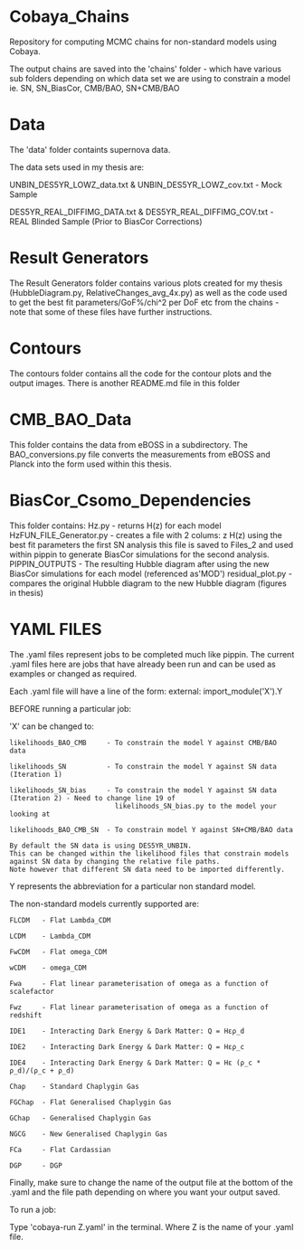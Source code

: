 # Cobaya_Chains
Repository for computing MCMC chains for non-standard models using Cobaya.

The output chains are saved into the 'chains' folder - which have various sub folders depending on which data set we are using to constrain a model
ie. SN, SN_BiasCor, CMB/BAO, SN+CMB/BAO


# Data
The 'data' folder containts supernova data.

The data sets used in my thesis are:

UNBIN_DES5YR_LOWZ_data.txt & UNBIN_DES5YR_LOWZ_cov.txt - Mock Sample

DES5YR_REAL_DIFFIMG_DATA.txt & DES5YR_REAL_DIFFIMG_COV.txt - REAL Blinded Sample (Prior to BiasCor Corrections)

# Result Generators
The Result Generators folder contains various plots created for my thesis (HubbleDiagram.py, RelativeChanges_avg_4x.py)
as well as the code used to get the best fit parameters/GoF%/chi^2 per DoF etc from the chains - note that some of these
files have further instructions.

# Contours
The contours folder contains all the code for the contour plots and the output images. There is another README.md file in this folder

# CMB_BAO_Data
This folder contains the data from eBOSS in a subdirectory. The BAO_conversions.py file converts the measurements from eBOSS and Planck into the form used within this thesis. 

# BiasCor_Csomo_Dependencies
This folder contains:
Hz.py                     - returns H(z) for each model
HzFUN_FILE_Generator.py   - creates a file with 2 colums: z H(z) using the best fit parameters the first SN analysis
                            this file is saved to Files_2 and used within pippin to generate BiasCor simulations for the second analysis.
PIPPIN_OUTPUTS            - The resulting Hubble diagram after using the new BiasCor simulations for each model
                            (referenced as'MOD')
residual_plot.py          - compares the original Hubble diagram to the new Hubble diagram (figures in thesis)


# YAML FILES

The .yaml files represent jobs to be completed much like pippin. 
The current .yaml files here are jobs that have already been run and can be used as examples or changed as required.

Each .yaml file will have a line of the form:
  external: import_module('X').Y

BEFORE running a particular job:

'X' can be changed to:

    likelihoods_BAO_CMB     - To constrain the model Y against CMB/BAO data
  
    likelihoods_SN          - To constrain the model Y against SN data (Iteration 1)

    likelihoods_SN_bias     - To constrain the model Y against SN data (Iteration 2) - Need to change line 19 of 
                              likelihoods_SN_bias.py to the model your looking at
  
    likelihoods_BAO_CMB_SN  - To constrain model Y against SN+CMB/BAO data
    
    By default the SN data is using DES5YR_UNBIN. 
    This can be changed within the likelihood files that constrain models against SN data by changing the relative file paths. 
    Note however that different SN data need to be imported differently.
  
  
  Y represents the abbreviation for a particular non standard model. 
  
  The non-standard models currently supported are:
  
    FLCDM   - Flat Lambda_CDM
    
    LCDM    - Lambda_CDM
    
    FwCDM   - Flat omega_CDM
    
    wCDM    - omega_CDM
    
    Fwa     - Flat linear parameterisation of omega as a function of scalefactor
    
    Fwz     - Flat linear parameterisation of omega as a function of redshift
    
    IDE1    - Interacting Dark Energy & Dark Matter: Q = Hερ_d
    
    IDE2    - Interacting Dark Energy & Dark Matter: Q = Hερ_c
    
    IDE4    - Interacting Dark Energy & Dark Matter: Q = Hε (ρ_c * ρ_d)/(ρ_c + ρ_d)
    
    Chap    - Standard Chaplygin Gas
    
    FGChap  - Flat Generalised Chaplygin Gas
    
    GChap   - Generalised Chaplygin Gas
    
    NGCG    - New Generalised Chaplygin Gas
    
    FCa     - Flat Cardassian 
    
    DGP     - DGP 


Finally, make sure to change the name of the output file at the bottom of the .yaml and the file path depending on where you want your output saved.


To run a job:

Type 'cobaya-run Z.yaml' in the terminal. Where Z is the name of your .yaml file.

